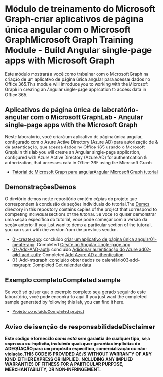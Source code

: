 # <a name="microsoft-graph-training-module---build-angular-single-page-apps-with-microsoft-graph"></a><span data-ttu-id="bd6ca-101">Módulo de treinamento do Microsoft Graph-criar aplicativos de página única angular com o Microsoft Graph</span><span class="sxs-lookup"><span data-stu-id="bd6ca-101">Microsoft Graph Training Module - Build Angular single-page apps with Microsoft Graph</span></span>

<span data-ttu-id="bd6ca-102">Este módulo mostrará a você como trabalhar com o Microsoft Graph na criação de um aplicativo de página única angular para acessar dados no Office 365.</span><span class="sxs-lookup"><span data-stu-id="bd6ca-102">This module will introduce you to working with the Microsoft Graph in creating an Angular single-page application to access data in Office 365.</span></span>

## <a name="lab---angular-single-page-apps-with-the-microsoft-graph"></a><span data-ttu-id="bd6ca-103">Aplicativos de página única de laboratório-angular com o Microsoft Graph</span><span class="sxs-lookup"><span data-stu-id="bd6ca-103">Lab - Angular single-page apps with the Microsoft Graph</span></span>

<span data-ttu-id="bd6ca-104">Neste laboratório, você criará um aplicativo de página única angular, configurado com o Azure Active Directory (Azure AD) para autorização de & de autenticação, que acessa dados no Office 365 usando o Microsoft Graph.</span><span class="sxs-lookup"><span data-stu-id="bd6ca-104">In this lab you will create an Angular single-page application, configured with Azure Active Directory (Azure AD) for authentication & authorization, that accesses data in Office 365 using the Microsoft Graph.</span></span>

- [<span data-ttu-id="bd6ca-105">Tutorial do Microsoft Graph para angular</span><span class="sxs-lookup"><span data-stu-id="bd6ca-105">Angular Microsoft Graph tutorial</span></span>](https://docs.microsoft.com/graph/tutorials/angular)

## <a name="demos"></a><span data-ttu-id="bd6ca-106">Demonstrações</span><span class="sxs-lookup"><span data-stu-id="bd6ca-106">Demos</span></span>

<span data-ttu-id="bd6ca-107">O [](demos) diretório demos neste repositório contém cópias do projeto que correspondem à conclusão de seções individuais do tutorial.</span><span class="sxs-lookup"><span data-stu-id="bd6ca-107">The [Demos](demos) directory in this repository contains copies of the project that correspond to completing individual sections of the tutorial.</span></span> <span data-ttu-id="bd6ca-108">Se você só quiser demonstrar uma seção específica do tutorial, você pode começar com a versão da seção anterior.</span><span class="sxs-lookup"><span data-stu-id="bd6ca-108">If you just want to demo a particular section of the tutorial, you can start with the version from the previous section.</span></span>

- <span data-ttu-id="bd6ca-109">[01-create-app](demos/01-create-app): concluído [criar um aplicativo de página única angular](https://docs.microsoft.com/graph/tutorials/angular?tutorial-step=1)</span><span class="sxs-lookup"><span data-stu-id="bd6ca-109">[01-create-app](demos/01-create-app): Completed [Create an Angular single-page app](https://docs.microsoft.com/graph/tutorials/angular?tutorial-step=1)</span></span>
- <span data-ttu-id="bd6ca-110">[02-Add-AAD-auth](demos/02-add-aad-auth): concluído [Adicionar autenticação do Azure ad](https://docs.microsoft.com/graph/tutorials/angular?tutorial-step=3)</span><span class="sxs-lookup"><span data-stu-id="bd6ca-110">[02-add-aad-auth](demos/02-add-aad-auth): Completed [Add Azure AD authentication](https://docs.microsoft.com/graph/tutorials/angular?tutorial-step=3)</span></span>
- <span data-ttu-id="bd6ca-111">[03-Add-msgraph](demos/03-add-msgraph): concluído [obter dados de calendário](https://docs.microsoft.com/graph/tutorials/angular?tutorial-step=4)</span><span class="sxs-lookup"><span data-stu-id="bd6ca-111">[03-add-msgraph](demos/03-add-msgraph): Completed [Get calendar data](https://docs.microsoft.com/graph/tutorials/angular?tutorial-step=4)</span></span>

## <a name="completed-sample"></a><span data-ttu-id="bd6ca-112">Exemplo completo</span><span class="sxs-lookup"><span data-stu-id="bd6ca-112">Completed sample</span></span>

<span data-ttu-id="bd6ca-113">Se você só quiser que o exemplo completo seja gerado seguindo este laboratório, você pode encontrá-lo aqui.</span><span class="sxs-lookup"><span data-stu-id="bd6ca-113">If you just want the completed sample generated by following this lab, you can find it here.</span></span>

- [<span data-ttu-id="bd6ca-114">Projeto concluído</span><span class="sxs-lookup"><span data-stu-id="bd6ca-114">Completed project</span></span>](demos/03-add-msgraph)

## <a name="disclaimer"></a><span data-ttu-id="bd6ca-115">Aviso de isenção de responsabilidade</span><span class="sxs-lookup"><span data-stu-id="bd6ca-115">Disclaimer</span></span>

<span data-ttu-id="bd6ca-116">**Este código é fornecido *como está* sem garantia de qualquer tipo, seja expressa ou implícita, incluindo quaisquer garantias implícitas de ADEQÜAÇÃO para um propósito específico, comercialização ou não-violação.**</span><span class="sxs-lookup"><span data-stu-id="bd6ca-116">**THIS CODE IS PROVIDED *AS IS* WITHOUT WARRANTY OF ANY KIND, EITHER EXPRESS OR IMPLIED, INCLUDING ANY IMPLIED WARRANTIES OF FITNESS FOR A PARTICULAR PURPOSE, MERCHANTABILITY, OR NON-INFRINGEMENT.**</span></span>